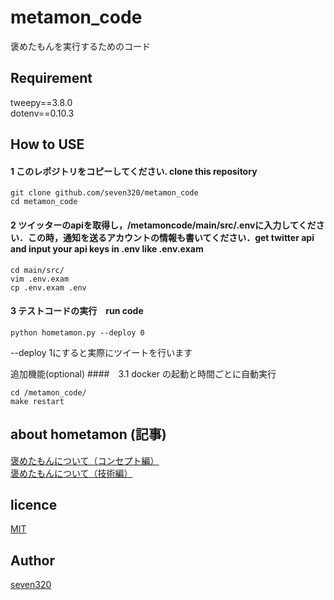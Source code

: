 # metamon_code
褒めたもんを実行するためのコード

## Requirement
tweepy==3.8.0  
dotenv==0.10.3

## How to USE

#### 1 このレポジトリをコピーしてください. clone this repository
~~~
git clone github.com/seven320/metamon_code
cd metamon_code
~~~
#### 2 ツイッターのapiを取得し，/metamoncode/main/src/.envに入力してください．この時，通知を送るアカウントの情報も書いてください．get twitter api and input your api keys in .env like .env.exam
~~~
cd main/src/
vim .env.exam
cp .env.exam .env
~~~
#### 3 テストコードの実行　run code
~~~
python hometamon.py --deploy 0
~~~

--deploy 1にすると実際にツイートを行います

追加機能(optional)
####　3.1 docker の起動と時間ごとに自動実行
~~~
cd /metamon_code/
make restart
~~~

## about hometamon (記事)
[褒めたもんについて（コンセプト編）](https://denden-seven.hatenablog.com/entry/2019/01/09/131220)  
[褒めたもんについて（技術編）](https://denden-seven.hatenablog.com/entry/2019/01/09/130437)  

## licence
[MIT](https://github.com/tcnksm/tool/blob/master/LICENCE)

## Author
[seven320](https://github.com/seven320)
